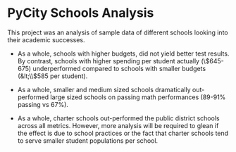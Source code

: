 # PyCity Schools Analysis

This project was an analysis of sample data of different schools looking into their academic successes.

* As a whole, schools with higher budgets, did not yield better test results. By contrast, schools with higher spending per student actually (\\$645-675) underperformed compared to schools with smaller budgets (&lt;\\$585 per student).

* As a whole, smaller and medium sized schools dramatically out-performed large sized schools on passing math performances (89-91% passing vs 67%).

* As a whole, charter schools out-performed the public district schools across all metrics. However, more analysis will be required to glean if the effect is due to school practices or the fact that charter schools tend to serve smaller student populations per school. 